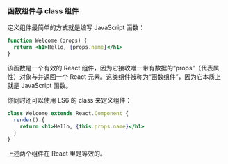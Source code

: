 ### 函数组件与 class 组件

定义组件最简单的方式就是编写 JavaScript 函数：

```jsx
function Welcome（props) {
  return <h1>Hello, {props.name}</h1>
}
```

该函数是一个有效的 React 组件，因为它接收唯一带有数据的“props”（代表属性）对象与并返回一个 React 元素。这类组件被称为“函数组件”，因为它本质上就是 JavaScript 函数。

你同时还可以使用 ES6 的 class 来定义组件：

```jsx
class Welcome extends React.Component {
  render() {
    return <h1>Hello, {this.props.name}</h1>
  }
}
```

上述两个组件在 React 里是等效的。